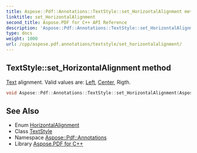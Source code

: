 ```yaml
---
title: Aspose::Pdf::Annotations::TextStyle::set_HorizontalAlignment method
linktitle: set_HorizontalAlignment
second_title: Aspose.PDF for C++ API Reference
description: 'Aspose::Pdf::Annotations::TextStyle::set_HorizontalAlignment method. Text alignment. Valid values are: Left, Center, Rigth in C++.'
type: docs
weight: 1000
url: /cpp/aspose.pdf.annotations/textstyle/set_horizontalalignment/
---
```

## TextStyle::set_HorizontalAlignment method


[Text](../../../aspose.pdf.text/) alignment. Valid values are: [Left](../../../aspose.pdf/left/), [Center](../../../aspose.pdf/center/), Rigth.

```cpp
void Aspose::Pdf::Annotations::TextStyle::set_HorizontalAlignment(Aspose::Pdf::HorizontalAlignment value)
```

## See Also

* Enum [HorizontalAlignment](../../../aspose.pdf/horizontalalignment/)
* Class [TextStyle](../)
* Namespace [Aspose::Pdf::Annotations](../../)
* Library [Aspose.PDF for C++](../../../)

